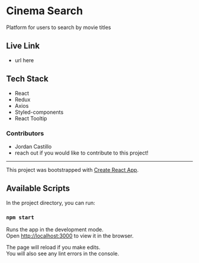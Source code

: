 # Cinema Search 
Platform for users to search by movie titles 

## Live Link
- url here

## Tech Stack 
- React
- Redux 
- Axios 
- Styled-components
- React Tooltip 

### Contributors 
- Jordan Castillo 
- reach out if you would like to contribute to this project!

----

This project was bootstrapped with [Create React App](https://github.com/facebook/create-react-app).

## Available Scripts

In the project directory, you can run:

### `npm start`

Runs the app in the development mode.<br />
Open [http://localhost:3000](http://localhost:3000) to view it in the browser.

The page will reload if you make edits.<br />
You will also see any lint errors in the console.
